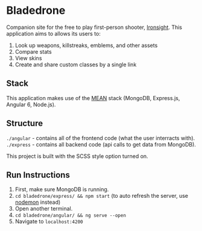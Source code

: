 # Bladedrone

Companion site for the free to play first-person shooter, [Ironsight](https://ironsight.aeriagames.com/). This application aims to allows its users to:

1. Look up weapons, killstreaks, emblems, and other assets
2. Compare stats
3. View skins
4. Create and share custom classes by a single link

## Stack

This application makes use of the [MEAN](http://mean.io/) stack (MongoDB, Express.js, Angular 6, Node.js).

## Structure

`./angular` - contains all of the frontend code (what the user interracts with).
`./express` - contains all backend code (api calls to get data from MongoDB).

This project is built with the SCSS style option turned on.

## Run Instructions

1. First, make sure MongoDB is running.
2. `cd bladedrone/express/ && npm start` (to auto refresh the server, use [nodemon](https://github.com/remy/nodemon) instead)
3. Open another terminal.
4. `cd bladedrone/angular/ && ng serve --open`
5. Navigate to `localhost:4200`
